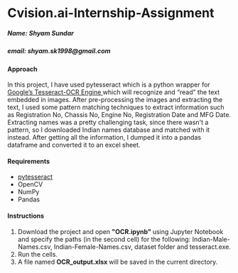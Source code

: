 # Cvision.ai-Internship-Assignment
<h5> Name: Shyam Sundar </h5>
<h5> email: shyam.sk1998@gmail.com </h5>
<h4> Approach </h4>
<p>
In this project, I have used pytesseract which is a python wrapper for <a href = "https://github.com/tesseract-ocr/tesseract/">  Google’s Tesseract-OCR Engine </a> which will recognize and “read” the text embedded in images. After pre-processing the images and extracting the text, I used some pattern matching techniques to extract information such as Registration No, Chassis No, Engine No, Registration Date and MFG Date. Extracting names was a pretty challenging task, since there wasn't a pattern, so I downloaded Indian names database and matched with it instead. After getting all the information, I dumped it into a pandas dataframe and converted it to an excel sheet. 
</p>

<h4> Requirements </h4>
  <ul> 
    <li> <a href = "https://pypi.org/project/pytesseract/"> pytesseract </a> </li>
    <li> OpenCV </li>
    <li> NumPy </li>
    <li> Pandas </li>
  </ul>

<h4> Instructions </h4>
  <ol>
  <li> Download the project and open <b> "OCR.ipynb" </b> using Jupyter Notebook and specify the paths (in the second cell) for the following: Indian-Male-Names.csv, Indian-Female-Names.csv, dataset folder and tesseract.exe. </li>
  <li> Run the cells. </li>
  <li> A file named <b> OCR_output.xlsx </b> will be saved in the current directory. </li>
